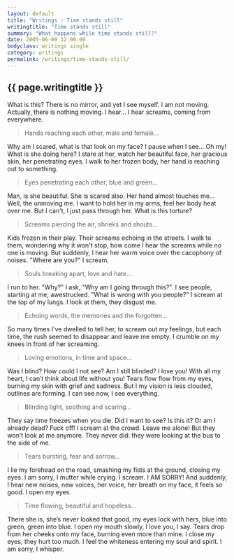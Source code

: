 ```yaml
---
layout: default
title: "Writings : Time stands still"
writingtitle: "Time stands still"
summary: "What happens while time stands still?"
date: 2005-06-09 12:00:00
bodyclass: writings single
category: writings
permalink: /writings/time-stands-still/
---
```


## {{ page.writingtitle }} ##

What is this? There is no mirror, and yet I see myself. I am not moving.
Actually, there is nothing moving. I hear... I hear screams, coming from
everywhere.

> Hands reaching each other, male and female...


Why am I scared, what is that look on my face? I pause when I see... Oh my!
What is she doing here? I stare at her, watch her beautiful face, her gracious
skin, her penetrating eyes. I walk to her frozen body, her hand is reaching out
to something.

> Eyes penetrating each other, blue and green...


Man, is she beautiful. She is scared also. Her hand almost touches me...
Well, the unmoving me. I want to hold her in my arms, feel her body heat over
me. But I can't, I just pass through her. What is this torture?

> Screams piercing the air, shrieks and shouts...


Kids frozen in their play. Their screams echoing in the streets. I walk to
them, wondering why it won't stop, how come I hear the screams while no one is
moving. But suddenly, I hear her warm voice over the cacophony of noises. "Where
are you?" I scream.

> Souls breaking apart, love and hate...


I run to her. "Why?" I ask, "Why am I going through this?". I see people,
starting at me, awestrucked. "What is wrong with you people?" I scream at the
top of my lungs. I look at them, they disgust me.

> Echoing words, the memories and the forgotten...


So many times I've dwelled to tell her, to scream out my feelings, but each
time, the rush seemed to disappear and leave me empty. I crumble on my knees in
front of her screaming.

> Loving emotions, in time and space...


Was I blind? How could I not see? Am I still blinded? I love you! With all my
heart, I can’t think about life without you! Tears flow flow from my eyes,
burning my skin with grief and sadness. But I my vision is less clouded,
outlines are forming. I can see now, I see everything.

> Blinding light, soothing and scaring...


They say time freezes when you die. Did I want to see? Is this it? Or am I
already dead? Fuck off! I scream at the crowd. Leave me alone! But they won’t
look at me anymore. They never did: they were looking at the bus to the side of
me.

> Tears bursting, fear and sorrow...


I lie my forehead on the road, smashing my fists at the ground, closing my
eyes. I am sorry, I mutter while crying. I scream. I AM SORRY! And suddenly, I
hear new noises, new voices, her voice, her breath on my face, it feels so good.
I open my eyes.

> Time flowing, beautiful and hopeless...


There she is, she’s never looked that good, my eyes lock with hers, blue into
green, green into blue. I open my mouth slowly, I love you, I say. Tears drop
from her cheeks onto my face, burning even more than mine. I close my eyes, they
hurt too much. I feel the whiteness entering my soul and spirit. I am sorry, I
whisper.